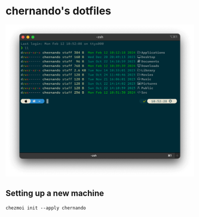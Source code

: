 # chernando's dotfiles

![Shell example]( ./.github/shell.png)


## Setting up a new machine

```shell
chezmoi init --apply chernando
```
